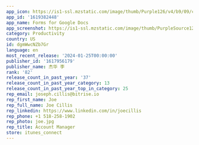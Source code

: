 ```yaml
---
app_icon: https://is1-ssl.mzstatic.com/image/thumb/Purple126/v4/b9/09/ca/b909ca14-0842-16ff-6a71-fe1d0f8a616d/AppIcon-0-0-1x_U007epad-0-0-85-220.png/1024x1024bb.png
app_id: '1619382448'
app_name: Forms for Google Docs
app_screenshot: https://is1-ssl.mzstatic.com/image/thumb/PurpleSource126/v4/c3/ce/96/c3ce961a-498c-d0c7-5e61-2f8b1454268d/3e27efe8-4d2d-4080-be91-4af5603fae06_1242_2688-1.png/1242x2688bb.png
category: Productivity
country: US
id: dgmWwcNZb7Gr
language: en
most_recent_release: '2024-01-25T00:00:00'
publisher_id: '1617956179'
publisher_name: 杰华 李
rank: '82'
release_count_in_past_year: '37'
release_count_in_past_year_category: 13
release_count_in_past_year_top_in_category: 25
rep_email: joseph.cillis@bitrise.io
rep_first_name: Joe
rep_full_name: Joe Cillis
rep_linkedin: https://www.linkedin.com/in/joecillis
rep_phone: +1 518-258-1902
rep_photo: joe.jpg
rep_title: Account Manager
store: itunes_connect
---
```

